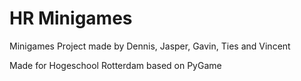 # HR Minigames

Minigames Project made by Dennis, Jasper, Gavin, Ties and Vincent

Made for Hogeschool Rotterdam based on PyGame
